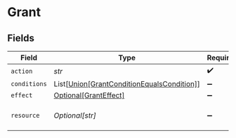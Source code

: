 # Grant


## Fields

| Field                                                                               | Type                                                                                | Required                                                                            | Description                                                                         | Example                                                                             |
| ----------------------------------------------------------------------------------- | ----------------------------------------------------------------------------------- | ----------------------------------------------------------------------------------- | ----------------------------------------------------------------------------------- | ----------------------------------------------------------------------------------- |
| `action`                                                                            | *str*                                                                               | :heavy_check_mark:                                                                  | N/A                                                                                 | entity-read                                                                         |
| `conditions`                                                                        | List[[Union[GrantConditionEqualsCondition]](../../models/shared/grantcondition.md)] | :heavy_minus_sign:                                                                  | N/A                                                                                 |                                                                                     |
| `effect`                                                                            | [Optional[GrantEffect]](../../models/shared/granteffect.md)                         | :heavy_minus_sign:                                                                  | N/A                                                                                 |                                                                                     |
| `resource`                                                                          | *Optional[str]*                                                                     | :heavy_minus_sign:                                                                  | N/A                                                                                 | entity:123:contact:f7c22299-ca72-4bca-8538-0a88eeefc947                             |